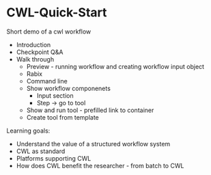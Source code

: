 # CWL-Quick-Start
Short demo of a cwl workflow

- Introduction
- Checkpoint Q&A
- Walk through
  - Preview - running workflow and creating  workflow input object
   - Rabix 
   - Command line
  - Show workflow componenets
    - Input section
    - Step -> go to tool
  - Show and run tool - prefilled link to container 
  - Create tool from template
  
Learning goals:
- Understand the value of a structured workflow system
- CWL as standard
- Platforms supporting CWL
- How does CWL benefit the researcher - from batch to CWL

